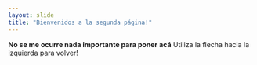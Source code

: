 ```yaml
---
layout: slide
title: "Bienvenidos a la segunda página!"
---
```

**No se me ocurre nada importante para poner acá**
Utiliza la flecha hacia la izquierda para volver!
